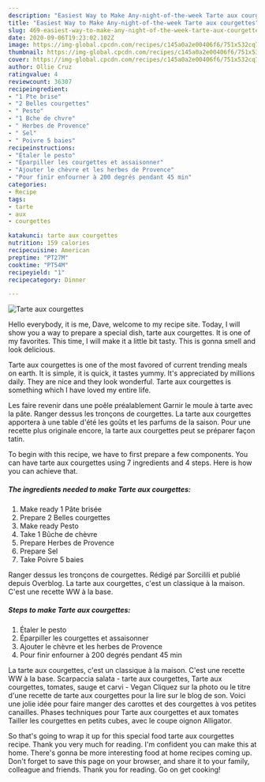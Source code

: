 ```yaml
---
description: "Easiest Way to Make Any-night-of-the-week Tarte aux courgettes"
title: "Easiest Way to Make Any-night-of-the-week Tarte aux courgettes"
slug: 469-easiest-way-to-make-any-night-of-the-week-tarte-aux-courgettes
date: 2020-09-06T19:23:02.102Z
image: https://img-global.cpcdn.com/recipes/c145a0a2e00406f6/751x532cq70/tarte-aux-courgettes-photo-principale-de-la-recette.jpg
thumbnail: https://img-global.cpcdn.com/recipes/c145a0a2e00406f6/751x532cq70/tarte-aux-courgettes-photo-principale-de-la-recette.jpg
cover: https://img-global.cpcdn.com/recipes/c145a0a2e00406f6/751x532cq70/tarte-aux-courgettes-photo-principale-de-la-recette.jpg
author: Ollie Cruz
ratingvalue: 4
reviewcount: 36307
recipeingredient:
- "1 Pte brise"
- "2 Belles courgettes"
- " Pesto"
- "1 Bche de chvre"
- " Herbes de Provence"
- " Sel"
- " Poivre 5 baies"
recipeinstructions:
- "Étaler le pesto"
- "Éparpiller les courgettes et assaisonner"
- "Ajouter le chèvre et les herbes de Provence"
- "Pour finir enfourner à 200 degrés pendant 45 min"
categories:
- Recipe
tags:
- tarte
- aux
- courgettes

katakunci: tarte aux courgettes 
nutrition: 159 calories
recipecuisine: American
preptime: "PT27M"
cooktime: "PT54M"
recipeyield: "1"
recipecategory: Dinner

---
```



![Tarte aux courgettes](https://img-global.cpcdn.com/recipes/c145a0a2e00406f6/751x532cq70/tarte-aux-courgettes-photo-principale-de-la-recette.jpg)

Hello everybody, it is me, Dave, welcome to my recipe site. Today, I will show you a way to prepare a special dish, tarte aux courgettes. It is one of my favorites. This time, I will make it a little bit tasty. This is gonna smell and look delicious.

Tarte aux courgettes is one of the most favored of current trending meals on earth. It is simple, it is quick, it tastes yummy. It's appreciated by millions daily. They are nice and they look wonderful. Tarte aux courgettes is something which I have loved my entire life.

Les faire revenir dans une poêle préalablement Garnir le moule à tarte avec la pâte. Ranger dessus les tronçons de courgettes. La tarte aux courgettes apportera à une table d&#39;été les goûts et les parfums de la saison. Pour une recette plus originale encore, la tarte aux courgettes peut se préparer façon tatin.


To begin with this recipe, we have to first prepare a few components. You can have tarte aux courgettes using 7 ingredients and 4 steps. Here is how you can achieve that.

<!--inarticleads1-->

##### The ingredients needed to make Tarte aux courgettes:

1. Make ready 1 Pâte brisée
1. Prepare 2 Belles courgettes
1. Make ready  Pesto
1. Take 1 Bûche de chèvre
1. Prepare  Herbes de Provence
1. Prepare  Sel
1. Take  Poivre 5 baies


Ranger dessus les tronçons de courgettes. Rédigé par Sorcilili et publié depuis Overblog. La tarte aux courgettes, c&#39;est un classique à la maison. C&#39;est une recette WW à la base. 

<!--inarticleads2-->

##### Steps to make Tarte aux courgettes:

1. Étaler le pesto
1. Éparpiller les courgettes et assaisonner
1. Ajouter le chèvre et les herbes de Provence
1. Pour finir enfourner à 200 degrés pendant 45 min


La tarte aux courgettes, c&#39;est un classique à la maison. C&#39;est une recette WW à la base. Scarpaccia salata - tarte aux courgettes, Tarte aux courgettes, tomates, sauge et carvi - Vegan Cliquez sur la photo ou le titre d&#39;une recette de tarte aux courgettes pour la lire sur le blog de son. Voici une jolie idée pour faire manger des carottes et des courgettes à vos petites canailles. Phases techniques pour Tarte aux courgettes et aux tomates Tailler les courgettes en petits cubes, avec le coupe oignon Alligator. 

So that's going to wrap it up for this special food tarte aux courgettes recipe. Thank you very much for reading. I'm confident you can make this at home. There's gonna be more interesting food at home recipes coming up. Don't forget to save this page on your browser, and share it to your family, colleague and friends. Thank you for reading. Go on get cooking!
